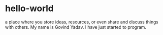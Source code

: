 # hello-world
a place where you store ideas, resources, or even share and discuss things with others.
My name is Govind Yadav. I have just started to program.

